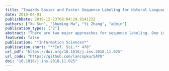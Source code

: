 ```yaml
---
title: "Towards Easier and Faster Sequence Labeling for Natural Language Processing: A Search-Based Probabilistic Online Learning Framework (SAPO)"
date: 2019-04-01
publishDate: 2019-12-23T08:04:29.914123Z
authors: ["Xu Sun", "Shuming Ma", "Yi Zhang", "admin"]
publication_types: ["2"]
abstract: "There are two major approaches for sequence labeling. One is the probabilistic gradient-based methods such as conditional random fields (CRF) and neural networks (e.g., RNN), which have high accuracy but drawbacks: slow training, and no support of search-based optimization (which is important in many cases). The other is the search-based learning methods such as structured perceptron and margin infused relaxed algorithm (MIRA), which have fast training but also drawbacks: low accuracy, no probabilistic information, and non-convergence in real-world tasks. We propose a novel and “easy” solution, a search-based probabilistic online learning method, to address most of those issues. The method is “easy”, because the optimization algorithm at the training stage is as simple as the decoding algorithm at the test stage. This method searches the output candidates, derives probabilities, and conducts efficient online learning. We show that this method with fast training and theoretical guarantee of convergence, which is easy to implement, can support search-based optimization and obtain top accuracy. Experiments on well-known tasks show that our method has better accuracy than CRF and BiLSTM."
featured: false
publication: "*Information Sciences*"
publication_short: "**Inf. Sci.** 478"
url_pdf: "https://doi.org/10.1016/j.ins.2018.11.025"
url_code: "https://github.com/lancopku/SAPO"
doi: "10.1016/j.ins.2018.11.025"
---
```


